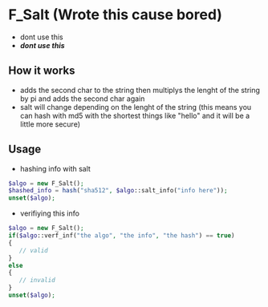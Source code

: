 # F_Salt (Wrote this cause bored)

- dont use this 
- ***dont use this***
## How it works
- adds the second char to the string then multiplys the lenght of the string by pi and adds the second char again 
- salt will change depending on the lenght of the string (this means you can hash with md5 with the shortest things like "hello" and it will be a little more secure)

## Usage 
- hashing info with salt
```php
$algo = new F_Salt();
$hashed_info = hash("sha512", $algo::salt_info("info here"));
unset($algo);
```
- verifiying this info
```php
$algo = new F_Salt();
if($algo::verf_inf("the algo", "the info", "the hash") == true)
{
   // valid 
}
else 
{
   // invalid
}
unset($algo);

```
